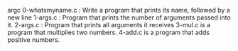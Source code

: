 argc
0-whatsmyname.c : Write a program that prints its name, followed by a new line
1-args.c : Program that prints the number of arguments passed into it.
2-args.c : Program that prints all arguments it receives
3-mul.c is a program that multiplies two numbers.
4-add.c is a program that adds positive numbers.
